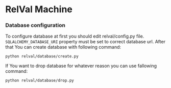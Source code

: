 # RelVal Machine

### Database configuration

To configure database at first you should edit relval/config.py file.
`SQLALCHEMY_DATABASE_URI` property must be set to correct database url.
After that You can create database with following command:

    python relval/database/create.py

If You want to drop database for whatever reason you can use fallowing command:

    python relval/database/drop.py
